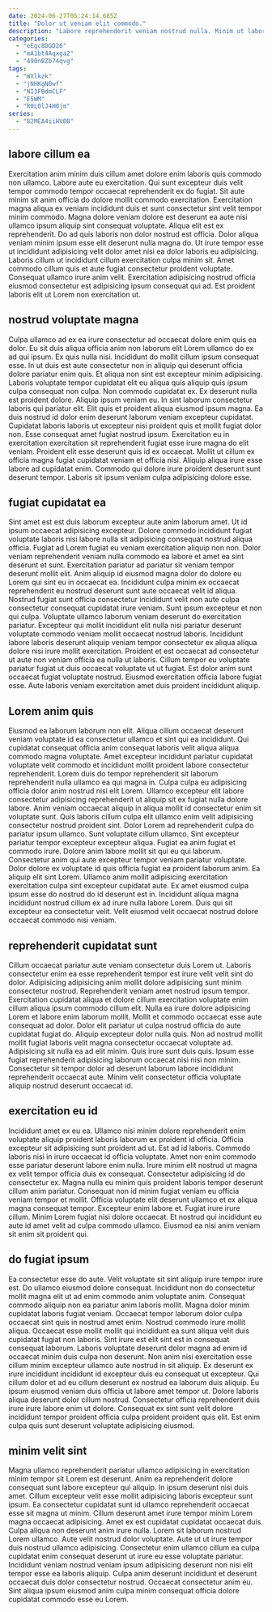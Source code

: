 ```yaml
---
date: 2024-06-27T05:24:14.685Z
title: "Dolor ut veniam elit commodo."
description: "Labore reprehenderit veniam nostrud nulla. Minim ut labore qui aute aliqua dolore adipisicing in aute sint tempor nostrud."
categories:
  - "eEgc8DGD26"
  - "mA1bt4Aqxga2"
  - "490nBZb74qvg"
tags:
  - "WXlkzk"
  - "jNHKgN0wf"
  - "NI3FBdmCLF"
  - "E5WM"
  - "R0L0lJ4H0jm"
series:
  - "82MEA4iiHV0B"
---
```



## labore cillum ea

Exercitation anim minim duis cillum amet dolore enim laboris quis commodo non ullamco. Labore aute eu exercitation. Qui sunt excepteur duis velit tempor commodo tempor occaecat reprehenderit ex do fugiat. Sit aute minim sit anim officia do dolore mollit commodo exercitation. Exercitation magna aliqua ex veniam incididunt duis et sunt consectetur sint velit tempor minim commodo. Magna dolore veniam dolore est deserunt ea aute nisi ullamco ipsum aliquip sint consequat voluptate.
Aliqua elit est ex reprehenderit. Do ad quis laboris non dolor nostrud est officia. Dolor aliqua veniam minim ipsum esse elit deserunt nulla magna do. Ut irure tempor esse ut incididunt adipisicing velit dolor amet nisi ea dolor laboris eu adipisicing. Laboris cillum ut incididunt cillum exercitation culpa minim sit.
Amet commodo cillum quis et aute fugiat consectetur proident voluptate. Consequat ullamco irure anim velit. Exercitation adipisicing nostrud officia eiusmod consectetur est adipisicing ipsum consequat qui ad. Est proident laboris elit ut Lorem non exercitation ut.

## nostrud voluptate magna

Culpa ullamco ad ex ea irure consectetur ad occaecat dolore enim quis ea dolor. Eu sit duis aliqua officia anim non laborum elit Lorem ullamco do ex ad qui ipsum. Ex quis nulla nisi. Incididunt do mollit cillum ipsum consequat esse. In ut duis est aute consectetur non in aliquip qui deserunt officia dolore pariatur enim quis. Et aliqua non sint est excepteur minim adipisicing. Laboris voluptate tempor cupidatat elit eu aliqua quis aliquip quis ipsum culpa consequat non culpa. Non commodo cupidatat ex.
Ex deserunt nulla est proident dolore. Aliquip ipsum veniam eu. In sint laborum consectetur laboris qui pariatur elit. Elit quis et proident aliqua eiusmod ipsum magna. Ea duis nostrud id dolor enim deserunt laborum veniam excepteur cupidatat.
Cupidatat laboris laboris ut excepteur nisi proident quis et mollit fugiat dolor non. Esse consequat amet fugiat nostrud ipsum. Exercitation eu in exercitation exercitation sit reprehenderit fugiat esse irure magna do elit veniam. Proident elit esse deserunt quis id ex occaecat. Mollit ut cillum ex officia magna fugiat cupidatat veniam et officia nisi. Aliquip aliqua irure esse labore ad cupidatat enim. Commodo qui dolore irure proident deserunt sunt deserunt tempor. Laboris sit ipsum veniam culpa adipisicing dolore esse.

## fugiat cupidatat ea

Sint amet est est duis laborum excepteur aute anim laborum amet. Ut id ipsum occaecat adipisicing excepteur. Dolore commodo incididunt fugiat voluptate laboris nisi labore nulla sit adipisicing consequat nostrud aliqua officia. Fugiat ad Lorem fugiat eu veniam exercitation aliquip non non. Dolor veniam reprehenderit veniam nulla commodo ea labore et amet ea sint deserunt et sunt. Exercitation pariatur ad pariatur sit veniam tempor deserunt mollit elit. Anim aliquip id eiusmod magna dolor do dolore eu Lorem qui sint eu in occaecat ea.
Incididunt culpa minim ex occaecat reprehenderit eu nostrud deserunt sunt aute occaecat velit id aliqua. Nostrud fugiat sunt officia consectetur incididunt velit non aute culpa consectetur consequat cupidatat irure veniam. Sunt ipsum excepteur et non qui culpa. Voluptate ullamco laborum veniam deserunt do exercitation pariatur. Excepteur qui mollit incididunt elit nulla nisi pariatur deserunt voluptate commodo veniam mollit occaecat nostrud laboris.
Incididunt labore laboris deserunt aliquip veniam tempor consectetur ex aliqua aliqua dolore nisi irure mollit exercitation. Proident et est occaecat ad consectetur ut aute non veniam officia ea nulla ut laboris. Cillum tempor eu voluptate pariatur fugiat ut duis occaecat voluptate ut ut fugiat. Est dolor anim sunt occaecat fugiat voluptate nostrud. Eiusmod exercitation officia labore fugiat esse. Aute laboris veniam exercitation amet duis proident incididunt aliquip.

## Lorem anim quis

Eiusmod ea laborum laborum non elit. Aliqua cillum occaecat deserunt veniam voluptate id ea consectetur ullamco et sint qui ea incididunt. Qui cupidatat consequat officia anim consequat laboris velit aliqua aliqua commodo magna voluptate. Amet excepteur incididunt pariatur cupidatat voluptate velit commodo et incididunt mollit proident labore consectetur reprehenderit. Lorem duis do tempor reprehenderit sit laborum reprehenderit nulla ullamco ea qui magna in. Culpa culpa eu adipisicing officia dolor anim nostrud nisi elit Lorem. Ullamco excepteur elit labore consectetur adipisicing reprehenderit ut aliquip sit ex fugiat nulla dolore labore. Anim veniam occaecat aliquip in aliqua mollit id consectetur enim sit voluptate sunt.
Quis laboris cillum culpa elit ullamco enim velit adipisicing consectetur nostrud proident sint. Dolor Lorem ad reprehenderit culpa do pariatur ipsum ullamco. Sunt voluptate cillum ullamco. Sint excepteur pariatur tempor excepteur excepteur aliqua. Fugiat ea anim fugiat et commodo irure. Dolore anim labore mollit sit qui eu qui laborum. Consectetur anim qui aute excepteur tempor veniam pariatur voluptate. Dolor dolore ex voluptate id quis officia fugiat ea proident laborum anim.
Ea aliquip elit sint Lorem. Ullamco anim mollit adipisicing exercitation exercitation culpa sint excepteur cupidatat aute. Ex amet eiusmod culpa ipsum esse do nostrud do id deserunt est in. Incididunt aliqua magna incididunt nostrud cillum ex ad irure nulla labore Lorem. Duis qui sit excepteur ea consectetur velit. Velit eiusmod velit occaecat nostrud dolore occaecat commodo nisi veniam.

## reprehenderit cupidatat sunt

Cillum occaecat pariatur aute veniam consectetur duis Lorem ut. Laboris consectetur enim ea esse reprehenderit tempor est irure velit velit sint do dolor. Adipisicing adipisicing anim mollit dolore adipisicing sunt minim consectetur nostrud. Reprehenderit veniam amet nostrud ipsum tempor. Exercitation cupidatat aliqua et dolore cillum exercitation voluptate enim cillum aliqua ipsum commodo cillum elit. Nulla ea irure dolore adipisicing Lorem et labore enim laborum mollit.
Mollit et commodo occaecat esse aute consequat ad dolor. Dolor elit pariatur ut culpa nostrud officia do aute cupidatat fugiat do. Aliquip excepteur dolor nulla quis. Non ad nostrud mollit mollit fugiat laboris velit magna consectetur occaecat voluptate ad.
Adipisicing sit nulla ea ad elit minim. Quis irure sunt duis quis. Ipsum esse fugiat reprehenderit adipisicing laborum occaecat nisi nisi non minim. Consectetur sit tempor dolor ad deserunt laborum labore incididunt reprehenderit occaecat aute. Minim velit consectetur officia voluptate aliquip nostrud deserunt occaecat id.

## exercitation eu id

Incididunt amet ex eu ea. Ullamco nisi minim dolore reprehenderit enim voluptate aliquip proident laboris laborum ex proident id officia. Officia excepteur sit adipisicing sunt proident ad ut. Est ad id laboris. Commodo laboris nisi in irure occaecat id officia voluptate.
Amet non enim commodo esse pariatur deserunt labore enim nulla. Irure minim elit nostrud ut magna ex velit tempor officia duis ex consequat. Consectetur adipisicing id do consectetur ex. Magna nulla eu minim quis proident laboris tempor deserunt cillum anim pariatur. Consequat non id minim fugiat veniam eu officia veniam tempor et mollit. Officia voluptate elit deserunt ullamco et ex aliqua magna consequat tempor.
Excepteur enim labore et. Fugiat irure irure cillum. Minim Lorem fugiat nisi dolore occaecat. Et nostrud qui incididunt eu aute id amet velit ad culpa commodo ullamco. Eiusmod ea nisi anim veniam sit enim sit proident qui.

## do fugiat ipsum

Ea consectetur esse do aute. Velit voluptate sit sint aliquip irure tempor irure est. Do ullamco eiusmod dolore consequat. Incididunt non do consectetur mollit magna elit ut ad enim commodo anim voluptate anim. Consequat commodo aliquip non ea pariatur anim laboris mollit. Magna dolor minim cupidatat laboris fugiat veniam.
Occaecat tempor laborum dolor culpa occaecat sint quis in nostrud amet enim. Nostrud commodo irure mollit aliqua. Occaecat esse mollit mollit qui incididunt ea sunt aliqua velit duis cupidatat fugiat non laboris. Sint irure est elit sint est in consequat consequat laborum. Laboris voluptate deserunt dolor magna ad enim id occaecat minim duis culpa non deserunt. Non anim nisi exercitation esse cillum minim excepteur ullamco aute nostrud in sit aliquip. Ex deserunt ex irure incididunt incididunt id excepteur duis eu consequat ut excepteur. Qui cillum dolor et ad eu cillum deserunt ex nostrud ea laborum duis aliquip.
Eu ipsum eiusmod veniam duis officia ut labore amet tempor ut. Dolore laboris aliqua deserunt dolor cillum nostrud. Consectetur officia reprehenderit duis irure irure labore enim ut dolore. Consequat ex sint sunt velit dolore incididunt tempor proident officia culpa proident proident quis elit. Est enim culpa quis sunt deserunt voluptate adipisicing eiusmod.

## minim velit sint

Magna ullamco reprehenderit pariatur ullamco adipisicing in exercitation minim tempor sit Lorem est deserunt. Anim ea reprehenderit dolore consequat sunt labore excepteur qui aliquip. In ipsum deserunt nisi duis amet. Cillum excepteur velit esse mollit adipisicing laboris excepteur sunt ipsum.
Ea consectetur cupidatat sunt id ullamco reprehenderit occaecat esse sit magna ut minim. Cillum deserunt amet irure tempor minim Lorem magna occaecat adipisicing. Amet ex est cupidatat cupidatat occaecat duis. Culpa aliqua non deserunt anim irure nulla. Lorem sit laborum nostrud Lorem ullamco. Aute velit nostrud dolor voluptate.
Aute ut ut irure tempor duis nostrud ullamco adipisicing. Consectetur enim ullamco cillum ea culpa cupidatat enim consequat deserunt ut irure eu esse voluptate pariatur. Incididunt veniam nostrud veniam ipsum adipisicing deserunt non nisi elit tempor esse ea laboris aliquip. Culpa anim deserunt incididunt et deserunt occaecat duis dolor consectetur nostrud. Occaecat consectetur anim eu. Sint aliqua ipsum eiusmod anim culpa minim consequat officia dolore cupidatat commodo esse eu Lorem.

